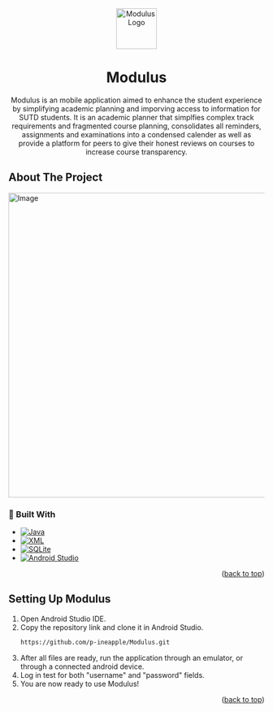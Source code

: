 <div align="center">
  <a href="https://github.com/github_username/repo_name">
    <img src="images/logo.png" alt="Modulus Logo" width="80" height="80">
  </a>

<h1 align="center">Modulus</h1>
  <p align="center">
    Modulus is an mobile application aimed to enhance the student experience by simplifying academic planning and imporving access to information for SUTD students. It is an academic planner that simplfies complex track requirements and fragmented course planning, consolidates all reminders, assignments and examinations into a condensed calender as well as provide a platform for peers to give their honest reviews on courses to increase course transparency.
  </p>
</div>

## About The Project
<img src="https://github.com/user-attachments/assets/d0f1d061-3d3b-4f35-83fe-18d6488565ee" alt="Image" width="600"/>

### 🚀 Built With

* [![Java](https://img.shields.io/badge/Java-ED8B00?style=for-the-badge&logo=java&logoColor=white)](https://www.java.com/)
* [![XML](https://img.shields.io/badge/XML-0060AC?style=for-the-badge&logo=xml&logoColor=white)](https://en.wikipedia.org/wiki/XML)
* [![SQLite](https://img.shields.io/badge/SQLite-07405E?style=for-the-badge&logo=sqlite&logoColor=white)](https://www.sqlite.org/index.html)
* [![Android Studio](https://img.shields.io/badge/Android%20Studio-3DDC84?style=for-the-badge&logo=android-studio&logoColor=white)](https://developer.android.com/studio)

<p align="right">(<a href="#readme-top">back to top</a>)</p>

## Setting Up Modulus

1. Open Android Studio IDE.
2. Copy the repository link and clone it in Android Studio.
   ```sh
   https://github.com/p-ineapple/Modulus.git
   ```
3. After all files are ready, run the application through an emulator, or through a connected android device.
4. Log in test for both "username" and "password" fields.
5. You are now ready to use Modulus!

<p align="right">(<a href="#readme-top">back to top</a>)</p>
